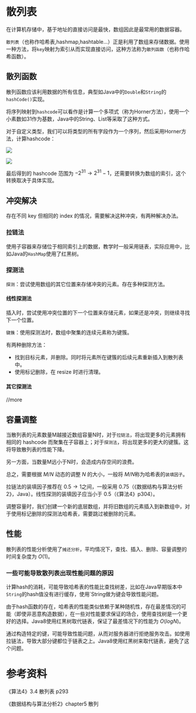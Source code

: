 # 散列表
在计算机存储中，基于地址的直接访问是最快，数组因此是最常用的数据容器。

`散列表`（也称作哈希表,hashmap,hashtable...）正是利用了数组来存储数据。使用一种方法，将`key`映射为索引从而实现直接访问，这种方法称为`散列函数`（也称作哈希函数）。

## 散列函数
散列函数应该利用数据的所有信息，典型如Java中的`Double`和`String`的`hashCode()`实现。

将序列映射到`hashcode`可以看作是计算一个多项式（称为Horner方法），使用一个小素数如31作为基数，Java中的String、List等采取了这种方式。

对于自定义类型，我们可以将类型的所有字段作为一个序列，然后采用Horner方法，计算hashcode：

![](_images/20200825173327077_29484.png)

![](_images/20200825173343622_13292.png)

最后得到的 hashcode 范围为 $-2^{31} \to 2^{31}-1$，还需要转换为数组的索引，这个转换取决于具体实现。

## 冲突解决
存在不同 key 但相同的 index 的情况，需要解决这种冲突，有两种解决办法。

### 拉链法
使用子容器来存储位于相同索引上的数据，教学时一般采用链表，实际应用中，比如Java的`HashMap`使用了红黑树。

### 探测法
`探测`：尝试使用数组的其它位置来存储冲突的元素。存在多种探测方法。

#### 线性探测法
插入时，尝试使用冲突位置的下一个位置来存储元素，如果还是冲突，则继续寻找下一个位置。

`键簇`：使用探测法时，数组中聚集的连续元素称为键簇。

有两种删除方法：

- 找到目标元素，并删除。同时将元素所在键簇的后续元素重新插入到散列表中。
- 使用标记删除，在 resize 时进行清理。

#### 其它探测法
//more

## 容量调整
当散列表的元素数量M越接近数组容量N时，对于`拉链法`，将出现更多的元素拥有相同的 hashcode 而聚集在子容器上；对于`探测法`，将出现更多的更大的键簇。这将导致散列表的性能下降。

另一方面，当数量M远小于N时，会造成内存空间的浪费。

总之，需要根据 $M/N$ 动态的调整 $N$ 的大小，一般将 $M/N$称为哈希表的`装填因子`。

拉链法的装填因子推荐在 $0.5 \to 1$之间，一般采用 0.75（《数据结构与算法分析2》，Java）。线性探测的装填因子应当小于 0.5（《算法4》p304）。

调整容量时，我们创建一个新的底层数组，并将旧数组的元素插入到新数组中，对于使用标记删除的探测法哈希表，需要跳过被删除的元素。

## 性能
散列表的性能分析使用了`摊还分析`，平均情况下，查找、插入、删除、容量调整的时间复杂度为 $O(1)$。

### 一些可能导致散列表出现性能问题的原因
计算hash的消耗，可能导致哈希表的性能比查找树差，比如在Java早期版本中`String`的hash值没有进行缓存，使用`String做为键会导致性能问题。

由于hash函数的存在，哈希表的性能类似依赖于某种随机性，存在最差情况的可能（即使非恶意构造数据），在一些对性能要求保证的场合，使用查找树是一个更好的选择。Java8使用红黑树取代链表，保证了最差情况下的性能为 $O(logN)$。

通过构造特定的键，可能导致性能问题，从而对服务器进行拒绝服务攻击。如使用拉链法，导致大部分键都位于链表之上。Java8使用红黑树来取代链表，避免了这个问题。

# 参考资料
《算法4》3.4 散列表 p293

《数据结构与算法分析2》chapter5 散列
